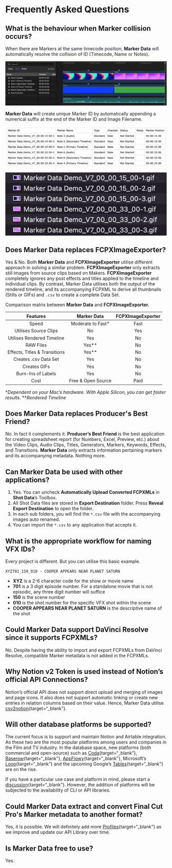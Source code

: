 # Frequently Asked Questions

## What is the behaviour when Marker collision occurs?

When there are Markers at the same timecode position, **Marker Data** will automatically resolve the collision of ID (Timecode, Name or Notes).

![Marker Collision](assets/fcp_marker_collision_01.png)

**Marker Data** will create unique Marker ID by automatically appending a numerical suffix at the end of the Marker ID and Image Filename.

![Unique Marker ID](assets/fcp_marker_collision_02.png)

![Unique Image Filename](assets/fcp_marker_collision_03.png)

## Does Marker Data replaces FCPXImageExporter?

Yes & No. Both **Marker Data** and **FCPXImageExporter** utilise different approach in solving a similar problem. **FCPXImageExporter** only extracts still images from source clips based on Makers. **FCPXImageExporter** completely ignores any post effects and titles applied to the timeline and individual clips. By contrast, Marker Data utilises both the output of the rendered timeline, and its accompanying FCPXML to derive all thumbnails (Stills or GIFs) and `.csv` to create a complete Data Set.

Comparison matrix between **Marker Data** and **FCPXImageExporter.**

Features   | Marker Data | FCPXImageExporter
:---:   | :---: | :---:
Speed | Moderate to Fast*  | Fast
Utilises Source Clips | No | Yes
Utilises Rendered Timeline  | Yes | No
RAW Files| Yes** | No
Effects, Titles & Transitions | Yes** | No
Creates .csv Data Set | Yes | No
Creates GIFs | Yes | No
Burn-Ins of Labels | Yes | No
Cost | Free & Open Source | Paid

**Dependent on your Mac’s hardware. With Apple Silicon, you can get faster results.*
***Rendered Timeline*

## Does Marker Data replaces Producer's Best Friend?

No. In fact it complements it. **Producer’s Best Friend** is the best application for creating spreadsheet report (for Numbers, Excel, Preview, etc.) about the Video Clips, Audio Clips, Titles, Generators, Markers, Keywords, Effects, and Transitions. **Marker Data** only extracts information pertaining markers and its accompanying metadata. Nothing more.

## Can Marker Data be used with other applications?

1. Yes. You can uncheck **Automatically Upload Converted FCPXMLs** in **Shot Data**’s Toolbox.
2. All Shot Data files are stored in **Export Destination** folder. Press **Reveal Export Destination** to open the folder.
3. In each sub folders, you will find the `*.csv` file with the accompanying images auto renamed.
4. You can import the `*.csv` to any application that accepts it.

## What is the appropriate workflow for naming VFX IDs?

Every project is different. But you can utilise this basic example.

``` VFX ID Example
XYZ701_150_010 - COOPER APPEARS NEAR PLANET SATURN
```

- **XYZ** is a 2-6 character code for the show or movie name
- **701** is a 3 digit episode number. For a standalone movie that is not episodic, any three digit number will suffice
- **150** is the scene number
- **010** is the shot number for the specific VFX shot within the scene
- **COOPER APPEARS NEAR PLANET SATURN** is the descriptive name of the shot

## Could Marker Data support DaVinci Resolve since it supports FCPXMLs?

No. Despite having the ability to import and export FCPXMLs from DaVinci Resolve, compatible Marker metadata is not added in the FCPXMLs.

## Why Notion v2 Token is used instead of Notion’s official API Connections?

Notion’s official API does not support direct upload and merging of images and page icons. It also does not support automatic linking or create new entries in relation columns based on their value. Hence, Marker Data utilise [csv2notion](https://github.com/vzhd1701/csv2notion){target=“_blank”}.

## Will other database platforms be supported?

The current focus is to support and maintain Notion and Airtable integration. As these two are the most popular platforms among users and companies in the Film and TV industry. In the database space, new platforms (both commercial and open-source) such as [Coda](https://coda.io/){target=“_blank”}, [Baserow](https://baserow.io/){target=“_blank”}, [AppFlowy](https://appflowy.io/){target=“_blank”}, Microsoft’s [Loop](https://loop.microsoft.com/learn){target=“_blank”} and the upcoming Google’s [Tables](https://www.youtube.com/@TablesfromArea120byGoogle/videos){target=“_blank”} are on the rise.

If you have a particular use case and platform in mind, please start a [discussion](https://github.com/TheAcharya/MarkerData/discussions){target=“_blank”}. However, the addition of platforms will be subjected to the availability of CLI or API libraries.

## Could Marker Data extract and convert Final Cut Pro's Marker metadata to another format?

Yes, it is possible. We will definitely add more [Profiles](https://github.com/TheAcharya/MarkersExtractor/issues?q=is%3Aissue+is%3Aopen+label%3Aprofiles){target=“_blank”} as we improve and update our API Library over time.

## Is Marker Data free to use?

Yes.

